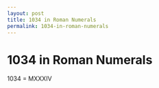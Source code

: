 ```yaml
---
layout: post
title: 1034 in Roman Numerals
permalink: 1034-in-roman-numerals
---
```


# 1034 in Roman Numerals

1034 = MXXXIV
